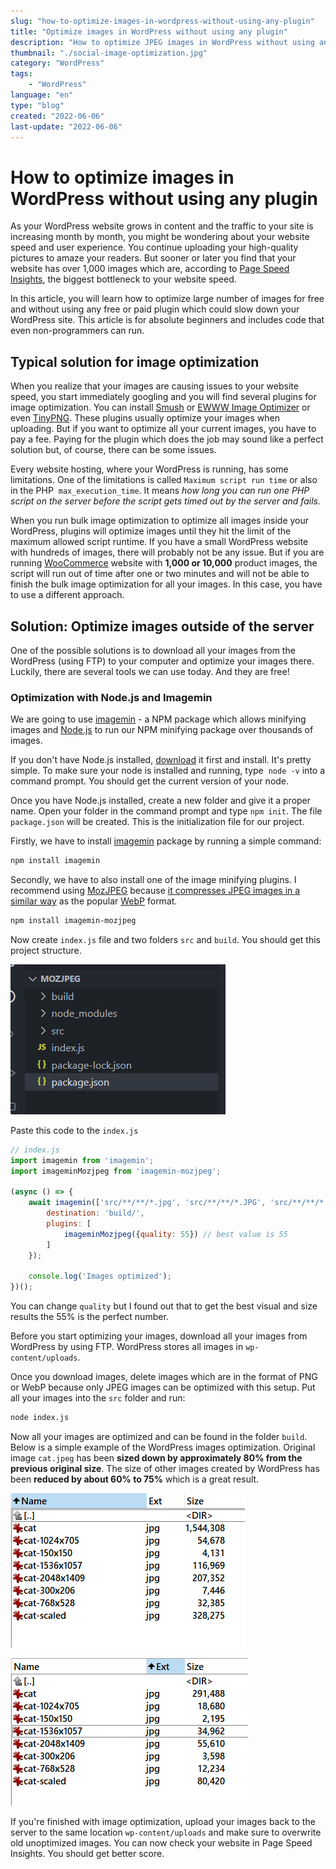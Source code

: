 ```yaml
---
slug: "how-to-optimize-images-in-wordpress-without-using-any-plugin"
title: "Optimize images in WordPress without using any plugin"
description: "How to optimize JPEG images in WordPress without using any free or paid plugin. Optimize simply by using Node.js and NPM package called imagemin with MozJPEG encoder"
thumbnail: "./social-image-optimization.jpg"
category: "WordPress"
tags: 
    - "WordPress"
language: "en"
type: "blog"
created: "2022-06-06"
last-update: "2022-06-06"
---
```


# How to optimize images in WordPress without using any plugin

As your WordPress website grows in content and the traffic to your site is increasing month by month, you might be wondering about your website speed and user experience. You continue uploading your high-quality pictures to amaze your readers. But sooner or later you find that your website has over 1,000 images which are, according to [Page Speed Insights](https://pagespeed.web.dev/), the biggest bottleneck to your website speed.

In this article, you will learn how to optimize large number of images for free and without using any free or paid plugin which could slow down your WordPress site. This article is for absolute beginners and includes code that even non-programmers can run.

## Typical solution for image optimization
When you realize that your images are causing issues to your website speed, you start immediately googling and you will find several plugins for image optimization. You can install [Smush](https://wordpress.org/plugins/wp-smushit/) or [EWWW Image Optimizer](https://wordpress.org/plugins/ewww-image-optimizer/) or even [TinyPNG](https://wordpress.org/plugins/tiny-compress-images/). These plugins usually optimize your images when uploading. But if you want to optimize all your current images, you have to pay a fee. Paying for the plugin which does the job may sound like a perfect solution but, of course, there can be some issues.

Every website hosting, where your WordPress is running, has some limitations. One of the limitations is called `Maximum script run time` or also in the PHP  `max_execution_time`. It means *how long you can run one PHP script on the server before the script gets timed out by the server and fails.*

When you run bulk image optimization to optimize all images inside your WordPress, plugins will optimize images until they hit the limit of the maximum allowed script runtime. If you have a small WordPress website with hundreds of images, there will probably not be any issue. But if you are running [WooCommerce](https://woocommerce.com/) website with **1,000 or 10,000** product images, the script will run out of time after one or two minutes and will not be able to finish the bulk image optimization for all your images. In this case, you have to use a different approach.

## Solution: Optimize images outside of the server

One of the possible solutions is to download all your images from the WordPress (using FTP) to your computer and optimize your images there. Luckily, there are several tools we can use today. And they are free!

### Optimization with Node.js and Imagemin

We are going to use [imagemin](https://github.com/imagemin/imagemin) - a NPM package which allows minifying images and [Node.js](https://nodejs.org/en/) to run our NPM minifying package over thousands of images.

If you don't have Node.js installed, [download](https://nodejs.org/en/download/) it first and install. It's pretty simple. To make sure your node is installed and running, type  `node -v` into a command prompt. You should get the current version of your node.  

Once you have Node.js installed, create a new folder and give it a proper name. Open your folder in the command prompt and type `npm init`. The file `package.json` will be created. This is the initialization file for our project.

Firstly, we have to install [imagemin](https://www.npmjs.com/package/imagemin) package by running a simple command:

```bash
npm install imagemin
```

Secondly, we have to also install one of the image minifying plugins. I recommend using [MozJPEG](https://github.com/mozilla/mozjpeg) because [it compresses JPEG images in a similar way](https://siipo.la/blog/is-webp-really-better-than-jpeg) as the popular [WebP](https://developers.google.com/speed/webp) format.

```bash
npm install imagemin-mozjpeg
```

Now create `index.js` file and two folders `src` and `build`. You should get this project structure.

![Example of the project structure](./imagemin-project-structure.png "Project structure")

Paste this code to the `index.js`

```javascript
// index.js
import imagemin from 'imagemin';
import imageminMozjpeg from 'imagemin-mozjpeg';

(async () => {
	await imagemin(['src/**/**/*.jpg', 'src/**/**/*.JPG', 'src/**/**/*.jpeg', 'src/**/**/*.JPEG'], {
		destination: 'build/',
		plugins: [
			imageminMozjpeg({quality: 55}) // best value is 55
		]
	});

	console.log('Images optimized');
})();
```

You can change `quality` but I found out that to get the best visual and size results the 55% is the perfect number. 

Before you start optimizing your images, download all your images from WordPress by using FTP. WordPress stores all images in `wp-content/uploads`. 

Once you download images, delete images which are in the format of PNG or WebP because only JPEG images can be optimized with this setup. Put all your images into the  `src` folder and run:

```bash
node index.js
```

Now all your images are optimized and can be found in the folder `build`.  Below is a simple example of the WordPress images optimization. Original image `cat.jpeg` has been **sized down by approximately 80% from the previous original size**. The size of other images created by WordPress has been **reduced by about 60% to 75%** which is a great result.

![Images before optimization](./files-before-optimization.png "Images BEFORE optimization")

![Images after optimization](./files-after-optimization.png "Images AFTER optimization")

If you're finished with image optimization, upload your images back to the server to the same location `wp-content/uploads` and make sure to overwrite old unoptimized images. You can now check your website in Page Speed Insights. You should get better score.

